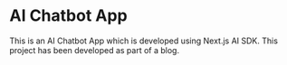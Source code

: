 # AI Chatbot App
This is an AI Chatbot App which is developed using Next.js AI SDK. This project has been developed as part of a blog.